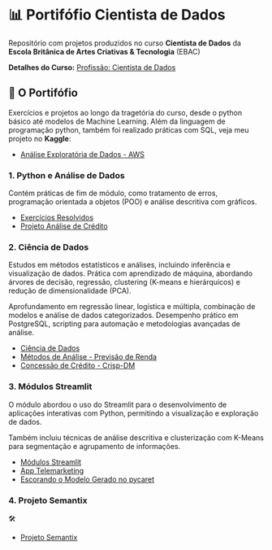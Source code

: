 # 📊 Portifófio Cientista de Dados
Repositório com projetos produzidos no curso **Cientista de Dados** da **Escola Britânica de Artes Criativas & Tecnologia** (EBAC)

**Detalhes do Curso:** [Profissão: Cientista de Dados](https://ebaconline.com.br/cientista-de-dados)

## 📂 O Portifófio
Exercícios e projetos ao longo da tragetória do curso, desde o python básico até modelos de Machine Learning. Além da linguagem de programação python, também foi realizado práticas com SQL, veja meu projeto no **Kaggle**:
- [Análise Exploratória de Dados - AWS](https://www.kaggle.com/code/adrielleclemente/an-lise-explorat-ria-de-dados-aws)

### 1. Python e Análise de Dados
Contém práticas de fim de módulo, como tratamento de erros, programação orientada a objetos (POO) e análise descritiva com gráficos.

- [Exercícios Resolvidos](https://github.com/adrielleClemente/cientista_de_dados/tree/main/1.Python%20e%20An%C3%A1lise%20de%20Dados/Exerc%C3%ADcios%20Resolvidos)
- [Projeto Análise de Crédito](https://github.com/adrielleClemente/cientista_de_dados/tree/main/1.Python%20e%20An%C3%A1lise%20de%20Dados/Projeto%20Final%20de%20An%C3%A1lise%20de%20Dados)

### 2. Ciência de Dados
Estudos em métodos estatísticos e análises, incluindo inferência e visualização de dados. Prática com aprendizado de máquina, abordando árvores de decisão, regressão, clustering (K-means e hierárquicos) e redução de dimensionalidade (PCA).

Aprofundamento em regressão linear, logística e múltipla, combinação de modelos e análise de dados categorizados. Desempenho prático em PostgreSQL, scripting para automação e metodologias avançadas de análise.

- [Ciência de Dados](https://github.com/adrielleClemente/cientista_de_dados/tree/main/2.Ci%C3%AAncia%20de%20Dados)
- [Métodos de Análise - Previsão de Renda](https://github.com/adrielleClemente/cientista_de_dados/tree/main/2.Ci%C3%AAncia%20de%20Dados/16.M%C3%A9todos%20de%20an%C3%A1lise)
- [Concessão de Crédito - Crisp-DM](https://github.com/adrielleClemente/cientista_de_dados/tree/main/2.Ci%C3%AAncia%20de%20Dados/classifica_cretido_Crisp-DM#concess%C3%A3o-de-cr%C3%A9dito)

### 3. Módulos Streamlit
O módulo abordou o uso do Streamlit para o desenvolvimento de aplicações interativas com Python, permitindo a visualização e exploração de dados. 

Também incluiu técnicas de análise descritiva e clusterização com K-Means para segmentação e agrupamento de informações.

- [Módulos Streamlit](https://github.com/adrielleClemente/cientista_de_dados/tree/main/3.M%C3%B3dulos%20Streamlit)
- [App Telemarketing](https://github.com/adrielleClemente/cientista_de_dados/tree/main/3.M%C3%B3dulos%20Streamlit/28.Streamlit%20III%2C%20IV)
- [Escorando o Modelo Gerado no pycaret](https://github.com/adrielleClemente/cientista_de_dados/tree/main/3.M%C3%B3dulos%20Streamlit/38.Streamlit%20VI%20e%20Pycaret)


### 4. Projeto Semantix
🛠️
- [Projeto Semantix](https://github.com/adrielleClemente/cientista_de_dados/tree/main/4.Projeto%20Semantix)
